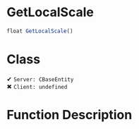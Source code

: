 # GetLocalScale
```js
float GetLocalScale()
```
# Class
✔ `Server: CBaseEntity`  
✖ `Client: undefined`  

# Function Description

